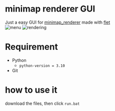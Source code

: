# minimap renderer GUI
Just a easy GUI for [minimap_renderer](https://github.com/WoWs-Builder-Team/minimap_renderer) made with [flet](https://github.com/flet-dev/flet)  
![menu](https://github.com/B-2U/minimap_renderer_GUI/assets/82710122/58a25127-02ad-4e87-9f2e-2b8830538b2f)
![rendering](https://github.com/B-2U/minimap_renderer_GUI/assets/82710122/239bfc5f-b475-40ac-8086-6fee875e3ec1)

# Requirement

- Python  
  - `python-version = 3.10`
- Git


# how to use it
download the files, then click `run.bat`

